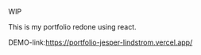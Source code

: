 WIP

This is my portfolio redone using react.

DEMO-link:https://portfolio-jesper-lindstrom.vercel.app/
